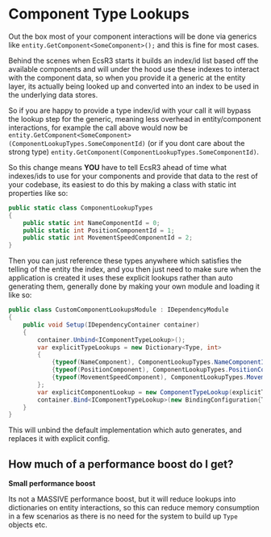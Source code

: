 # Component Type Lookups

Out the box most of your component interactions will be done via generics like `entity.GetComponent<SomeComponent>();` and this is fine for most cases.

Behind the scenes when EcsR3 starts it builds an index/id list based off the available components and will under the hood use these indexes to interact with the component data, so when you provide it a generic at the entity layer, its actually being looked up and converted into an index to be used in the underlying data stores.

So if you are happy to provide a type index/id with your call it will bypass the lookup step for the generic, meaning less overhead in entity/component interactions, for example the call above would now be `entity.GetComponent<SomeComponent>(ComponentLookupTypes.SomeComponentId)` (or if you dont care about the strong type) `entity.GetComponent(ComponentLookupTypes.SomeComponentId)`.

So this change means **YOU** have to tell EcsR3 ahead of time what indexes/ids to use for your components and provide that data to the rest of your codebase, its easiest to do this by making a class with static int properties like so:

```csharp
public static class ComponentLookupTypes
{
    public static int NameComponentId = 0;
    public static int PositionComponentId = 1;
    public static int MovementSpeedComponentId = 2;
}
```

Then you can just reference these types anywhere which satisfies the telling of the entity the index, and you then just need to make sure when the application is created it uses these explicit lookups rather than auto generating them, generally done by making your own module and loading it like so:

```csharp
public class CustomComponentLookupsModule : IDependencyModule
{
    public void Setup(IDependencyContainer container)
    {
        container.Unbind<IComponentTypeLookup>();
        var explicitTypeLookups = new Dictionary<Type, int>
        {
            {typeof(NameComponent), ComponentLookupTypes.NameComponentId},
            {typeof(PositionComponent), ComponentLookupTypes.PositionComponentId},
            {typeof(MovementSpeedComponent), ComponentLookupTypes.MovementSpeedComponentId}
        };
        var explicitComponentLookup = new ComponentTypeLookup(explicitTypeLookups);
        container.Bind<IComponentTypeLookup>(new BindingConfiguration{ToInstance = explicitComponentLookup});
    }
}
```

This will unbind the default implementation which auto generates, and replaces it with explicit config.

## How much of a performance boost do I get?

**Small performance boost**

Its not a MASSIVE performance boost, but it will reduce lookups into dictionaries on entity interactions, so this can reduce memory consumption in a few scenarios as there is no need for the system to build up `Type` objects etc.